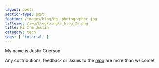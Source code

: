 ```yaml
---
layout: posts
section-type: post
featimg: /images/blog/bg__photographer.jpg
titleimg: /img/blog/single_blog_2a.png
title: Hi I'm Justin
category: tech
tags: [ 'tutorial' ]
---
```


My name is Justin Grierson

Any contributions, feedback or issues to the <a href="https://github.com/ju3tin" target="\_blank">repo</a> are more than welcome!